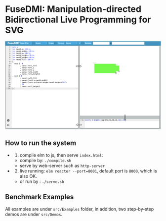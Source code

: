 # FuseDMI: Manipulation-directed Bidirectional Live Programming for SVG

![](./landing.png)

## How to run the system
- 1. compile elm to js, then serve `index.html`: 
    + compile by: `./compile.sh`
    + serve by web-server such as `http-server`
- 2. live running:  `elm reactor --port=8001`, default port is `8000`, which is also OK.
    + or run by : `./serve.sh`

## Benchmark Examples

All examples are under `src/Examples` folder, in addition, two step-by-step demos are under `src/Demos`.

